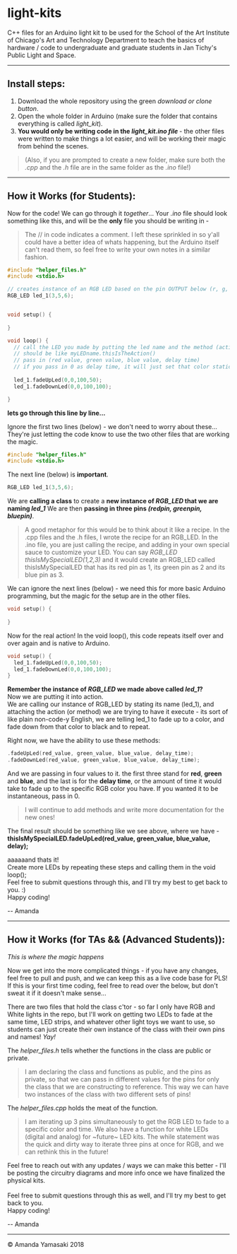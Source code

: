 # light-kits
C++ files for an Arduino light kit to be used for the School of the Art Institute of Chicago's Art and Technology Department to teach the basics of hardware / code to undergraduate and graduate students in Jan Tichy's Public Light and Space. 

***

## Install steps:
1. Download the whole repository using the green *download or clone button*.
2. Open the whole folder in Arduino (make sure the folder that contains everything is called *light_kit*).
3. <b>You would only be writing code in the *light_kit.ino file* </b> - the other files were written to make things a lot easier, and will be working their magic from behind the scenes.

>(Also, if you are prompted to create a new folder, make sure both the *.cpp* and the *.h* file are in the same folder as the *.ino* file!)  

***

## How it Works (for Students):
Now for the code! We can go through it *together*...
Your *.ino* file should look something like this, and will be the <b>only</b> file you should be writing in -
>The // in code indicates a comment.  I left these sprinkled in so y'all could have a better idea of whats happening, but the Arduino itself can't read them, so feel free to write your own notes in a similar fashion.

```C++
#include "helper_files.h"
#include <stdio.h>

// creates instance of an RGB LED based on the pin OUTPUT below (r, g, b)
RGB_LED led_1(3,5,6);


void setup() {
  
}

void loop() {
  // call the LED you made by putting the led name and the method (action) attached to it
  // should be like myLEDname.thisIsTheAction()
  // pass in (red value, green value, blue value, delay time)
  // if you pass in 0 as delay time, it will just set that color static without fade
  
  led_1.fadeUpLed(0,0,100,50); 
  led_1.fadeDownLed(0,0,100,100); 

}
```

__lets go through this line by line...__

Ignore the first two lines (below) - we don't need to worry about these... They're just letting the code know to use the two other files that are working the magic. 
```C++
#include "helper_files.h"
#include <stdio.h>
```


The next line (below) is <b>important</b>. 
```C++
RGB_LED led_1(3,5,6);
```
We are __calling a class__ to create a __new instance of *RGB_LED* that we are naming *led_1*__
We are then __passing in three pins *(redpin, greenpin, bluepin)*__.

>A good metaphor for this would be to think about it like a recipe.  In the .cpp files and the .h files, I wrote the recipe for an RGB_LED.  In the .ino file, you are just calling the recipe, and adding in your own special sauce to customize your LED.  You can say *RGB_LED thisIsMySpecialLED(1,2,3)* and it would create an RGB_LED called thisIsMySpecialLED that has its red pin as 1, its green pin as 2 and its blue pin as 3.  

We can ignore the next lines (below) - we need this for more basic Arduino programming, but the magic for the setup are in the other files. 
```C++
void setup() {
  
}
```

Now for the real action!
In the void loop(), this code repeats itself over and over again and is native to Arduino. 
```C++
void setup() {
  led_1.fadeUpLed(0,0,100,50); 
  led_1.fadeDownLed(0,0,100,100); 
}
```
__Remember the instance of *RGB_LED* we made above called *led_1*?__
<br>Now we are putting it into action. 
<br>We are calling our instance of RGB_LED by stating its name (led_1), and attaching the action (or method) we are trying to have it execute - its sort of like plain non-code-y English, we are telling led_1 to fade up to a color, and fade down from that color to black and to repeat.  

Right now, we have the ability to use these methods:
```C++
.fadeUpLed(red_value, green_value, blue_value, delay_time);
.fadeDownLed(red_value, green_value, blue_value, delay_time);
```
And we are passing in four values to it.
the first three stand for __red__, __green__ and __blue__, and the last is for the __delay time__, or the amount of time it would take to fade up to the specific RGB color you have.  If you wanted it to be instantaneous, pass in 0. 
>I will continue to add methods and write more documentation for the new ones!

The final result should be something like we see above, where we have - 
<br>__thisIsMySpecialLED.fadeUpLed(red_value, green_value, blue_value, delay);__


aaaaaand thats it!
<br>Create more LEDs by repeating these steps and calling them in the void loop(); 
<br>Feel free to submit questions through this, and I'll try my best to get back to you. :)
<br>Happy coding! 

-- Amanda



***


## How it Works (for TAs && (Advanced Students)):

*This is where the magic happens*

Now we get into the more complicated things - if you have any changes, feel free to pull and push, and we can keep this as a live code base for PLS!
If this is your first time coding, feel free to read over the below, but don't sweat it if it doesn't make sense...

There are two files that hold the class c'tor - so far I only have RGB and White lights in the repo, but I'll work on getting two LEDs to fade at the same time, LED strips, and whatever other light toys we want to use, so students can just create their own instance of the class with their own pins and names! *Yay!*

The *helper_files.h* tells whether the functions in the class are public or private.  
>I am declaring the class and functions as public, and the pins as private, so that we can pass in different values for the pins for only the class that we are constructing to reference.  This way we can have two instances of the class with two different sets of pins! 

The *helper_files.cpp* holds the meat of the function.
>I am iterating up 3 pins simultaneously to get the RGB LED to fade to a specific color and time.  We also have a function for white LEDs (digital and analog) for ~future~ LED kits. The while statement was the quick and dirty way to iterate three pins at once for RGB, and we can rethink this in the future!

Feel free to reach out with any updates / ways we can make this better - I'll be posting the circuitry diagrams and more info once we have finalized the physical kits. 
<br>
<br>Feel free to submit questions through this as well, and I'll try my best to get back to you.
<br>Happy coding! 

-- Amanda

***

&copy; Amanda Yamasaki 2018











